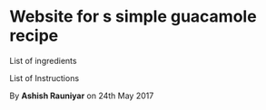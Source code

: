 # Website for s simple guacamole recipe

List of ingredients

List of Instructions

By **Ashish Rauniyar** on 24th May 2017
